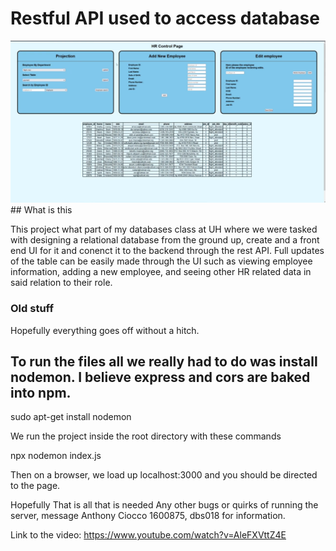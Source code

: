 # Restful API used to access database
<img src="node.png" />
## What is this

This project what part of my databases class at UH where we were tasked with designing a relational database from the ground up, create and a front end UI for it and conenct it to the backend through the rest API. Full updates of the table can be easily made through the UI such as viewing employee information, adding a new employee, and seeing other HR related data in said relation to their role.



### Old stuff
  Hopefully everything goes off without a hitch.
  ## To run the files all we really had to do was install nodemon. I believe express and cors are baked into npm.
  
  sudo apt-get install nodemon
  
  We run the project inside the root directory with these commands
  
  npx nodemon index.js
  
  Then on a browser, we load up localhost:3000 and you should be directed to the page.
  
  Hopefully That is all that is needed
  Any other bugs or quirks of running the server, message Anthony Ciocco 1600875, dbs018 for information.
  
  Link to the video:
  https://www.youtube.com/watch?v=AleFXVttZ4E
  
